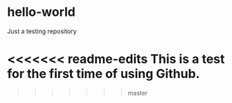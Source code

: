 # hello-world
Just a testing repository

<<<<<<< readme-edits
This is a test for the first time of using Github. 
=======

>>>>>>> master
